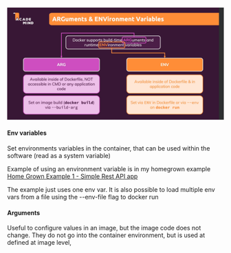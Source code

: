 ![](Pasted%20image%2020240604214515.png)

#### Env variables

Set environments variables in the container, that can be used within the software (read as a system variable)

Example of using an environment variable is in my homegrown example [Home Grown Example 1 - Simple Rest API app](Home%20Grown%20Example%201%20-%20Simple%20Rest%20API%20app.md)

The example just uses one env var. It is also possible to load multiple env vars from a file using the --env-file flag to docker run

#### Arguments

Useful to configure values in an image, but the image code does not change. They do not go into the container environment, but is used at defined at image level,


